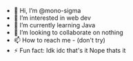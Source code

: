 - 👋 Hi, I’m @mono-sigma
- 👀 I’m interested in web dev
- 🌱 I’m currently learning Java
- 💞️ I’m looking to collaborate on nothing
- 📫 How to reach me - (don't try)
- ⚡ Fun fact: Idk idc that's it
Nope thats it

